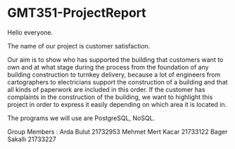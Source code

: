 # GMT351-ProjectReport

Hello everyone.

The name of our project is customer satisfaction.

Our aim is to show who has supported the building that customers want to own and at what stage during the process from the foundation of any building construction to turnkey delivery, because a lot of engineers from cartographers to electricians support the construction of a building and that all kinds of paperwork are included in this order.  If the customer has complaints in the construction of the building, we want to highlight this project in order to express it easily depending on which area it is located in.

The programs we will use are PostgreSQL, NoSQL.

Group Members :
Arda Bulut 21732953
Mehmet Mert Kacar 21733122
Bager  Sakallı  21733227
